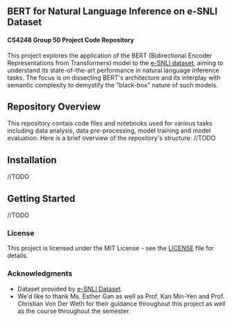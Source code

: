 ## BERT for Natural Language Inference on e-SNLI Dataset
#### CS4248 Group 50 Project Code Repository

This project explores the application of the BERT (Bidirectional Encoder Representations from Transformers) model to the [e-SNLI dataset](https://github.com/OanaMariaCamburu/e-SNLI), aiming to understand its state-of-the-art performance in natural language inference tasks. The focus is on dissecting BERT's architecture and its interplay with semantic complexity to demystify the "black-box" nature of such models.

## Repository Overview
This repository contais code files and notebooks used for various tasks including data analysis, data pre-processing, model training and model evaluation. Here is a brief overview of the repository's structure: //TODO

## Installation
//TODO

## Getting Started 
//TODO

### License
This project is licensed under the MIT License - see the [LICENSE](LICENSE) file for details.

### Acknowledgments
- Dataset provided by [e-SNLI Dataset](https://github.com/OanaMariaCamburu/e-SNLI).
- We'd like to thank Ms. Esther Gan as well as Prof. Kan Min-Yen and Prof. Christian Von Der Weth for their guidance throughout this project as well as the course throughout the semester.